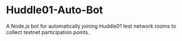 # Huddle01-Auto-Bot
 A Node.js bot for automatically joining Huddle01 test network rooms to collect testnet participation points.
